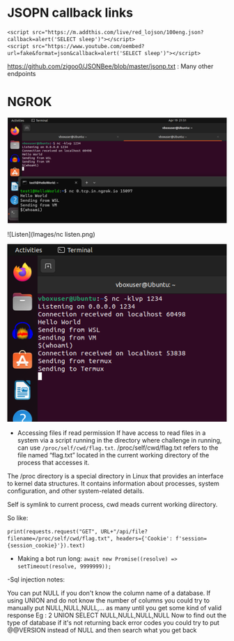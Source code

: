 <h1>JSOPN callback links</h1>

```
<script src="https://m.addthis.com/live/red_lojson/100eng.json?callback=alert('SELECT sleep')"></script>
<script src="https://www.youtube.com/oembed?url=fake&format=json&callback=alert('SELECT sleep')"></script>
```

https://github.com/zigoo0/JSONBee/blob/master/jsonp.txt : Many other endpoints

<h1>NGROK</h1>

![WSL](Images/WSL.png)

![Listen](Images/nc listen.png)

![Termux](Images/termux.png)

- Accessing files if read permission
  If have access to read files in a system via a script running in the directory where challenge in running, can use `/proc/self/cwd/flag.txt`. /proc/self/cwd/flag.txt refers to the file named “flag.txt” located in the   current working directory of the process that accesses it. 

The /proc directory is a special directory in Linux that provides an interface to kernel data structures.
It contains information about processes, system configuration, and other system-related details.

Self is symlink to current process, cwd meads current working diirectory.

So like: 

```
print(requests.request("GET", URL+"/api/file?filename=/proc/self/cwd/flag.txt", headers={'Cookie': f'session={session_cookie}'}).text)
```

- Making a bot run long:
`await new Promise((resolve) => setTimeout(resolve, 9999999));`

-Sql injection notes:

You can put NULL if you don't know the column name of a database. If using UNION and do not know the number of columns you could try to manually put NULL,NULL,NULL,... as many until you get some kind of valid response
Eg : 2 UNION SELECT NULL,NULL,NULL,NULL
Now to find out the type of database if it's not returning back error codes you could try to put @@VERSION instead of NULL and then search what you get back
